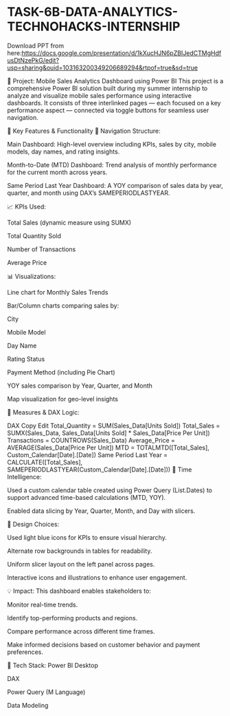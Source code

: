 # TASK-6B-DATA-ANALYTICS-TECHNOHACKS-INTERNSHIP
Download PPT from here:https://docs.google.com/presentation/d/1kXucHJN6pZBIJedCTMgHdfusDtNzePkG/edit?usp=sharing&ouid=103163200349206689294&rtpof=true&sd=true

📁 Project: Mobile Sales Analytics Dashboard using Power BI
This project is a comprehensive Power BI solution built during my summer internship to analyze and visualize mobile sales performance using interactive dashboards. It consists of three interlinked pages — each focused on a key performance aspect — connected via toggle buttons for seamless user navigation.

🔧 Key Features & Functionality
🧭 Navigation Structure:

Main Dashboard: High-level overview including KPIs, sales by city, mobile models, day names, and rating insights.

Month-to-Date (MTD) Dashboard: Trend analysis of monthly performance for the current month across years.

Same Period Last Year Dashboard: A YOY comparison of sales data by year, quarter, and month using DAX’s SAMEPERIODLASTYEAR.

📈 KPIs Used:

Total Sales (dynamic measure using SUMX)

Total Quantity Sold

Number of Transactions

Average Price

📊 Visualizations:

Line chart for Monthly Sales Trends

Bar/Column charts comparing sales by:

City

Mobile Model

Day Name

Rating Status

Payment Method (including Pie Chart)

YOY sales comparison by Year, Quarter, and Month

Map visualization for geo-level insights

🎯 Measures & DAX Logic:

DAX
Copy
Edit
Total_Quantity = SUM(Sales_Data[Units Sold])
Total_Sales = SUMX(Sales_Data, Sales_Data[Units Sold] * Sales_Data[Price Per Unit])
Transactions = COUNTROWS(Sales_Data)
Average_Price = AVERAGE(Sales_Data[Price Per Unit])
MTD = TOTALMTD([Total_Sales], Custom_Calendar[Date].[Date])
Same Period Last Year = CALCULATE([Total_Sales], SAMEPERIODLASTYEAR(Custom_Calendar[Date].[Date]))
📅 Time Intelligence:

Used a custom calendar table created using Power Query (List.Dates) to support advanced time-based calculations (MTD, YOY).

Enabled data slicing by Year, Quarter, Month, and Day with slicers.

🎨 Design Choices:

Used light blue icons for KPIs to ensure visual hierarchy.

Alternate row backgrounds in tables for readability.

Uniform slicer layout on the left panel across pages.

Interactive icons and illustrations to enhance user engagement.

💡 Impact:
This dashboard enables stakeholders to:

Monitor real-time trends.

Identify top-performing products and regions.

Compare performance across different time frames.

Make informed decisions based on customer behavior and payment preferences.

🔗 Tech Stack:
Power BI Desktop

DAX

Power Query (M Language)

Data Modeling 
